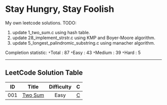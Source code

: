 # Stay Hungry, Stay Foolish
My own leetcode solutions.
TODO:
1. update 1_two_sum.c using hash table.
2. update 28_implement_strstr.c using KMP and Boyer-Moore algorithm.
3. update 5_longest_palindromic_substring.c using manacher algorithm.

Completion statistic: 
`*`Total : 87
`*`Easy : 43
`*`Medium : 39
`*`Hard : 5

-----------------------
## LeetCode Solution Table
| ID | Title | Difficulty | C |
|:---:|:---:|:---:|:---:|
|001|[Two Sum](https://leetcode.com/problems/two-sum/description/) |Easy|[C](https://github.com/A11riseforme/myleetcode/blob/master/1_two_sum.c)